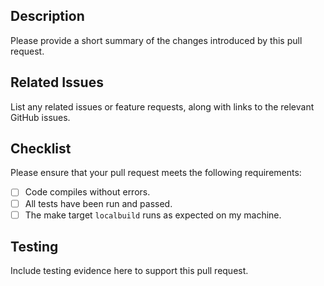 ## Description
Please provide a short summary of the changes introduced by this pull request.

## Related Issues
List any related issues or feature requests, along with links to the relevant GitHub issues.

## Checklist
Please ensure that your pull request meets the following requirements:
- [ ] Code compiles without errors.
- [ ] All tests have been run and passed.
- [ ] The make target `localbuild` runs as expected on my machine.

## Testing
Include testing evidence here to support this pull request.